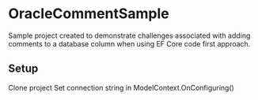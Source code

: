 # OracleCommentSample
Sample project created to demonstrate challenges associated with adding comments to a database column when using EF Core code first approach.

## Setup
Clone project
Set connection string in ModelContext.OnConfiguring()
